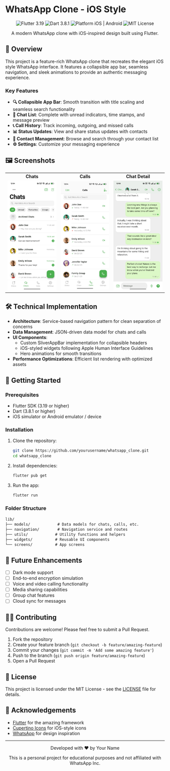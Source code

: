 # WhatsApp Clone - iOS Style

<div align="center">
  <img src="https://img.shields.io/badge/Flutter-3.19-02569B?logo=flutter" alt="Flutter 3.19" />
  <img src="https://img.shields.io/badge/Dart-3.8.1-0175C2?logo=dart" alt="Dart 3.8.1" />
  <img src="https://img.shields.io/badge/Platform-iOS%20%7C%20Android-brightgreen" alt="Platform iOS | Android" />
  <img src="https://img.shields.io/badge/License-MIT-blue.svg" alt="MIT License" />
</div>

<div align="center">
  <p>A modern WhatsApp clone with iOS-inspired design built using Flutter.</p>
</div>

## 📱 Overview

This project is a feature-rich WhatsApp clone that recreates the elegant iOS style WhatsApp interface. It features a collapsible app bar, seamless navigation, and sleek animations to provide an authentic messaging experience.

### Key Features

- **🔍 Collapsible App Bar**: Smooth transition with title scaling and seamless search functionality
- **💬 Chat List**: Complete with unread indicators, time stamps, and message preview
- **📞 Call History**: Track incoming, outgoing, and missed calls
- **📊 Status Updates**: View and share status updates with contacts
- **👤 Contact Management**: Browse and search through your contact list
- **⚙️ Settings**: Customize your messaging experience

## 🖼️ Screenshots

<div align="center">
  <table>
    <tr>
      <td align="center"><strong>Chats</strong></td>
      <td align="center"><strong>Calls</strong></td>
      <td align="center"><strong>Chat Detail</strong></td>
    </tr>
    <tr>
      <td><img src="screenshots/chats_screen.jpg" width="220" /></td>
      <td><img src="screenshots/calls_screen.jpg" width="220" /></td>
      <td><img src="screenshots/chat_detail.jpg" width="220" /></td>
    </tr>
  </table>
</div>

## 🛠️ Technical Implementation

- **Architecture**: Service-based navigation pattern for clean separation of concerns
- **Data Management**: JSON-driven data model for chats and calls
- **UI Components**:
  - Custom SliverAppBar implementation for collapsible headers
  - iOS-styled widgets following Apple Human Interface Guidelines
  - Hero animations for smooth transitions
- **Performance Optimizations**: Efficient list rendering with optimized assets

## 🚀 Getting Started

### Prerequisites

- Flutter SDK (3.19 or higher)
- Dart (3.8.1 or higher)
- iOS simulator or Android emulator / device

### Installation

1. Clone the repository:
   ```bash
   git clone https://github.com/yourusername/whatsapp_clone.git
   cd whatsapp_clone
   ```

2. Install dependencies:
   ```bash
   flutter pub get
   ```

3. Run the app:
   ```bash
   flutter run
   ```

### Folder Structure

```
lib/
├── models/            # Data models for chats, calls, etc.
├── navigation/        # Navigation service and routes
├── utils/            # Utility functions and helpers
├── widgets/          # Reusable UI components
└── screens/          # App screens
```

## 📝 Future Enhancements

- [ ] Dark mode support
- [ ] End-to-end encryption simulation
- [ ] Voice and video calling functionality
- [ ] Media sharing capabilities
- [ ] Group chat features
- [ ] Cloud sync for messages

## 👨‍💻 Contributing

Contributions are welcome! Please feel free to submit a Pull Request.

1. Fork the repository
2. Create your feature branch (`git checkout -b feature/amazing-feature`)
3. Commit your changes (`git commit -m 'Add some amazing feature'`)
4. Push to the branch (`git push origin feature/amazing-feature`)
5. Open a Pull Request

## 📄 License

This project is licensed under the MIT License - see the [LICENSE](LICENSE) file for details.

## 🙏 Acknowledgements

- [Flutter](https://flutter.dev/) for the amazing framework
- [Cupertino Icons](https://pub.dev/packages/cupertino_icons) for iOS-style icons
- [WhatsApp](https://www.whatsapp.com/) for design inspiration

---

<div align="center">
  <p>Developed with ❤️ by Your Name</p>
  <p>This is a personal project for educational purposes and not affiliated with WhatsApp Inc.</p>
</div>
